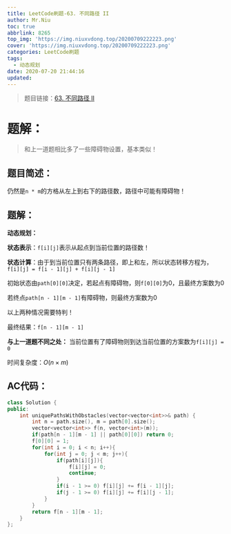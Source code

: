 ```yaml
---
title: LeetCode刷题-63. 不同路径 II
author: Mr.Niu
toc: true
abbrlink: 8265
top_img: 'https://img.niuxvdong.top/20200709222223.png'
cover: 'https://img.niuxvdong.top/20200709222223.png'
categories: LeetCode刷题
tags:
  - 动态规划
date: 2020-07-20 21:44:16
updated:
---
```












> 题目链接：[63. 不同路径 II]( https://leetcode-cn.com/problems/unique-paths-ii/)



# 题解：



> 和上一道题相比多了一些障碍物设置，基本类似！



## 题目简述：

仍然是`n * m`的方格从左上到右下的路径数，路径中可能有障碍物！



## 题解：



**动态规划：**

**状态表示**：`f[i][j]`表示从起点到当前位置的路径数！

**状态计算**：由于到当前位置只有两条路径，即上和左，所以状态转移方程为，`f[i][j] = f[i - 1][j] + f[i][j - 1]`



初始状态由`path[0][0]`决定，若起点有障碍物，则`f[0][0]`为0，且最终方案数为0

若终点`path[n - 1][m - 1]`有障碍物，则最终方案数为0

以上两种情况需要特判！

最终结果：`f[n - 1][m - 1]`



**与上一道题不同之处：** 当前位置有了障碍物则到达当前位置的方案数为`f[i][j] = 0`



时间复杂度：$O(n \times m)$

## AC代码：



```c++
class Solution {
public:
    int uniquePathsWithObstacles(vector<vector<int>>& path) {
        int n = path.size(), m = path[0].size();
        vector<vector<int>> f(n, vector<int>(m));
        if(path[n - 1][m - 1] || path[0][0]) return 0;
        f[0][0] = 1;
        for(int i = 0; i < n; i++){
            for(int j = 0; j < m; j++){
                if(path[i][j]){
                    f[i][j] = 0;
                    continue;
                }
                if(i - 1 >= 0) f[i][j] += f[i - 1][j];
                if(j - 1 >= 0) f[i][j] += f[i][j - 1];
            }
        }
        return f[n - 1][m - 1];
    }
};
```



